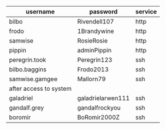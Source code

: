 |username|password|service|
|-------|------|------|
|bilbo|Rivendell107|http|
|frodo|1Brandywine|http|
|samwise|RosieRosie|http|
|pippin|adminPippin|http|
|peregrin.took|Peregrin123|ssh|
|bilbo.baggins|Frodo2013|ssh|
|samwise.gamgee|Mallorn79|ssh
|after access to system|||
|galadriel|galadrielarwen111|ssh|
|gandalf.grey|gandalfrockyou|ssh|
|boromir|BoRomir2000Z|ssh|
